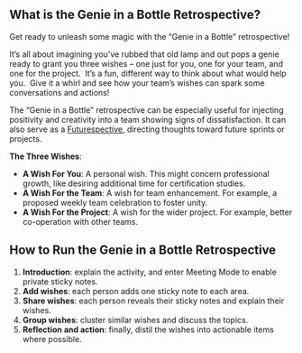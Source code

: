 ## What is the Genie in a Bottle Retrospective?

Get ready to unleash some magic with the “Genie in a Bottle” retrospective!

It’s all about imagining you’ve rubbed that old lamp and out pops a genie ready to grant you three wishes – one just for you, one for your team, and one for the project.  It’s a fun, different way to think about what would help you.  Give it a whirl and see how your team’s wishes can spark some conversations and actions!

The “Genie in a Bottle” retrospective can be especially useful for injecting positivity and creativity into a team showing signs of dissatisfaction. It can also serve as a [Futurespective](https://ludi.co/blog/what-is-a-futurespective), directing thoughts toward future sprints or projects.

**The Three Wishes**:

- **A Wish For You**: A personal wish. This might concern professional growth, like desiring additional time for certification studies.
- **A Wish For the Team**: A wish for team enhancement. For example, a proposed weekly team celebration to foster unity.
- **A Wish For the Project**: A wish for the wider project. For example, better co-operation with other teams.

## How to Run the Genie in a Bottle Retrospective

1.  **Introduction**: explain the activity, and enter Meeting Mode to enable private sticky notes.
2.  **Add wishes**: each person adds one sticky note to each area.
3.  **Share wishes**: each person reveals their sticky notes and explain their wishes.
4.  **Group wishes**: cluster similar wishes and discuss the topics.
5.  **Reflection and action**: finally, distil the wishes into actionable items where possible.
